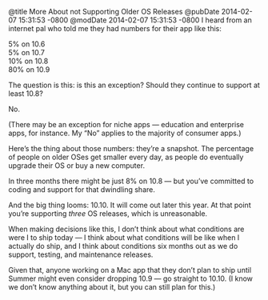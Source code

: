 @title More About not Supporting Older OS Releases
@pubDate 2014-02-07 15:31:53 -0800
@modDate 2014-02-07 15:31:53 -0800
I heard from an internet pal who told me they had numbers for their app like this:

5% on 10.6<br />
5% on 10.7<br />
10% on 10.8<br />
80% on 10.9

The question is this: is this an exception? Should they continue to support at least 10.8?

No.

(There may be an exception for niche apps — education and enterprise apps, for instance. My “No” applies to the majority of consumer apps.)

Here’s the thing about those numbers: they’re a snapshot. The percentage of people on older OSes get smaller every day, as people do eventually upgrade their OS or buy a new computer.

In three months there might be just 8% on 10.8 — but you’ve committed to coding and support for that dwindling share.

And the big thing looms: 10.10. It will come out later this year. At that point you’re supporting *three* OS releases, which is unreasonable.

When making decisions like this, I don’t think about what conditions are were I to ship today — I think about what conditions will be like when I actually do ship, and I think about conditions six months out as we do support, testing, and maintenance releases.

Given that, anyone working on a Mac app that they don’t plan to ship until Summer might even consider dropping 10.9 — go straight to 10.10. (I know we don’t know anything about it, but you can still plan for this.)
